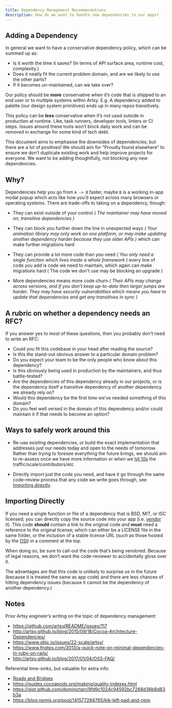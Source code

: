 ```yaml
---
title: Dependency Management Recommendations
description: How do we want to handle new dependencies to our apps?
---
```


## Adding a Dependency

In general we want to have a conservative dependency policy, which can be summed up as:

- Is it worth the time it saves? (In terms of API surface area, runtime cost, complexity.)
- Does it neatly fit the current problem domain, and are we likely to use the other parts?
- If it becomes un-maintained, can we take over?

Our policy should be **more** conservative when it’s code that is shipped to an end user or to multiple systems
within Artsy. E.g. A dependency added to palette (our design system primitives) ends up in many repos transitively.

This policy can be **less** conservative when it’s not used outside in production at runtime. Like, task runners,
developer tools, linters or CI steps. Issues around these tools won’t block daily work and can be removed in
exchange for some kind of tech debt.

This document aims to emphasise the downsides of dependencies; but there are a lot of positives! We should aim for
"Proudly found elsewhere" to ensure we don’t duplicate existing work and help improve projects for everyone. We
want to be adding thoughtfully, not blocking any new dependencies.

## Why?

Dependencies help you go from `A -> B` faster, maybe `B` is a working in-app modal popup which acts like how you’d
expect across many browsers or operating systems. There are trade-offs to taking on a dependency, though:

- They can exist outside of your control _( The maintainer may have moved on, transitive dependencies )_

- They can block you further down the line in unexpected ways _( Your animation library may only work on one
  platform, or may make updating another dependency harder because they use older APIs )_ which can make further
  migrations hard

- They can provide a lot more code than you need _( You only need a single function which lives inside a whole
  framework )_ every line of code you add is code we need to maintain, which again can make migrations hard ( The
  code we don’t use may be blocking an upgrade )

- More dependencies means more code churn _( Their APIs may change across versions, and if you don’t keep
  up-to-date then larger jumps are harder. They may have security vulnerabilities which means you have to update
  that dependencies and get any transitives in sync )_

## A rubric on whether a dependency needs an RFC?

If you answer yes to most of these questions, then you probably don’t need to write an RFC:

- Could you fit this codebase in your head after reading the source?
- Is this the stand-out obvious answer to a particular domain problem?
- Do you expect your team to be the only people who know about this dependency?
- Is this obviously being used in production by the maintainers, and thus battle-tested?
- Are the dependencies of this dependency already in our projects, or is the dependency itself a transitive
  dependency of another dependency we already rely on?
- Would this dependency be the first time we’ve needed something of this domain?
- Do you feel well versed in the domain of this dependency and/or could maintain it if that needs to become an
  option?

## Ways to safely work around this

- Re-use existing dependencies, or build the exact implementation that addresses just our needs today and open to
  the needs of tomorrow. Rather than trying to foresee everything the future brings, we should aim to re-assess
  once we have more information or when we [hit 10x][10x] the traffic/scale/contributors/etc

- Directly import just the code you need, and have it go through the same code-review process that any code we
  write goes through, see [Importing directly](#importing-directly).

## Importing Directly

If you need a single function or file of a dependency that is BSD, MIT, or ISC licensed; you can directly copy the
source code into your app (i.e. [vendor][] it). This code **should** contain a link to the original code and
**must** need a reference to the original license; which can either be a LICENSE file in the same folder, or the
inclusion of a stable license URL (such as those hosted by the [OSI][]) in a comment at the top.

When doing so, be sure to call-out the code that’s being vendored. Because of legal reasons, we don’t want the
code-reviewer to accidentally gloss over it.

The advantages are that this code is unlikely to surprise us in the future (because it is treated the same as app
code) and there are less chances of hitting dependency issues (because it cannot be the dependency of another
dependency.)

## Notes

Prior Artsy engineer’s writing on the topic of dependency management:

- https://github.com/artsy/README/issues/117
- http://artsy.github.io/blog/2015/09/18/Cocoa-Architecture-Dependencies/
- https://www.objc.io/issues/22-scale/artsy/
- https://www.fngtps.com/2013/a-quick-note-on-minimal-dependencies-in-ruby-on-rails/
- http://artsy.github.io/blog/2017/01/04/OSS-FAQ/

Referential time-sinks, but valuable for extra info:

- [Roads and Bridges][rnb]
- https://guides.cocoapods.org/making/quality-indexes.html
- https://gist.github.com/dominictarr/9fd9c1024c94592bc7268d36b8d83b3a
- https://blog.npmjs.org/post/141577284765/kik-left-pad-and-npm

<!-- prettier-ignore-start -->

[vendor]: https://codeengineered.com/blog/2015/go-should-i-vendor/
[rnb]: https://www.fordfoundation.org/about/library/reports-and-studies/roads-and-bridges-the-unseen-labor-behind-our-digital-infrastructure/
[10x]: https://github.com/artsy/README/blob/master/culture/engineering-principles.md#build-for-10x
[OSI]: https://opensource.org/licenses

<!-- prettier-ignore-end -->

